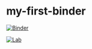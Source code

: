 # my-first-binder

[![Binder](https://mybinder.org/badge_logo.svg)](https://mybinder.org/v2/gh/rubenbos88/my-first-binder/master)

[![Lab](https://mybinder.org/badge_logo.svg)](https://mybinder.org/v2/gh/rubenbos88/my-first-binder/master?urlpath=lab)
